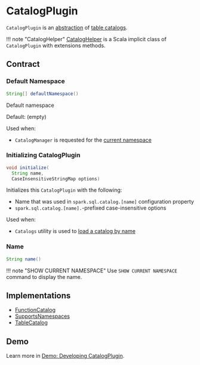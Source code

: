 # CatalogPlugin

`CatalogPlugin` is an [abstraction](#contract) of [table catalogs](#implementations).

!!! note "CatalogHelper"
    [CatalogHelper](CatalogHelper.md) is a Scala implicit class of `CatalogPlugin` with extensions methods.

## Contract

### <span id="defaultNamespace"> Default Namespace

```java
String[] defaultNamespace()
```

Default namespace

Default: (empty)

Used when:

* `CatalogManager` is requested for the [current namespace](CatalogManager.md#currentNamespace)

### <span id="initialize"> Initializing CatalogPlugin

```java
void initialize(
  String name,
  CaseInsensitiveStringMap options)
```

Initializes this `CatalogPlugin` with the following:

* Name that was used in `spark.sql.catalog.[name]` configuration property
* `spark.sql.catalog.[name].`-prefixed case-insensitive options

Used when:

* `Catalogs` utility is used to [load a catalog by name](Catalogs.md#load)

### <span id="name"> Name

```java
String name()
```

!!! note "SHOW CURRENT NAMESPACE"
    Use `SHOW CURRENT NAMESPACE` command to display the name.

## Implementations

* [FunctionCatalog](FunctionCatalog.md)
* [SupportsNamespaces](SupportsNamespaces.md)
* [TableCatalog](TableCatalog.md)

## Demo

Learn more in [Demo: Developing CatalogPlugin](../../demo/developing-catalogplugin.md).
